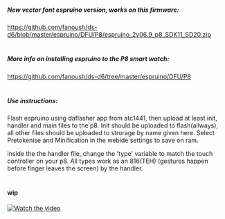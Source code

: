 ##### New vector font espruino version, works on this firmware:

https://github.com/fanoush/ds-d6/blob/master/espruino/DFU/P8/espruino_2v06.9_p8_SDK11_SD20.zip

# 

##### More info on installing espruino to the P8 smart watch:

https://github.com/fanoush/ds-d6/tree/master/espruino/DFU/P8


#
##### Use instructions:

Flash espruino using daflasher app from atc1441, then upload at least init, handler and main files to the p8. Init should be uploaded to flash(allways), all other files should be uploaded to strorage by name given here. Select Pretokenise and Minification in the webide settings to save on ram. 

inside the the handler file, change the 'type' variable to match the touch controller on your p8. All types work as an 816(TEH) (gestures happen before finger leaves the screen) by the handler. 

#

#### wip

[![Watch the video](https://img.youtube.com/vi/4hs8I65Fz5g/maxresdefault.jpg)](https://youtu.be/4hs8I65Fz5g)

